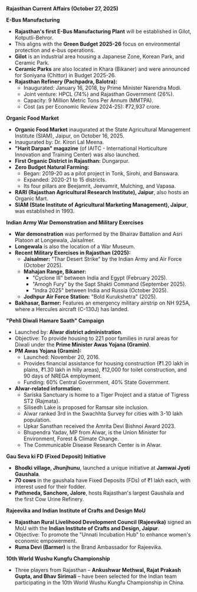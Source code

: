 **Rajasthan Current Affairs (October 27, 2025)**

**E-Bus Manufacturing**
*   **Rajasthan's first E-Bus Manufacturing Plant** will be established in Gilot, Kotputli-Behror.
*   This aligns with the **Green Budget 2025-26** focus on environmental protection and e-bus operations.
*   **Gilot** is an industrial area housing a Japanese Zone, Korean Park, and Ceramic Park.
*   **Ceramic Parks** are also located in Khara (Bikaner) and were announced for Soniyana (Chittor) in Budget 2025-26.
*   **Rajasthan Refinery (Pachpadra, Balotra):**
    *   Inaugurated: January 16, 2018, by Prime Minister Narendra Modi.
    *   Joint venture: HPCL (74%) and Rajasthan Government (26%).
    *   Capacity: 9 Million Metric Tons Per Annum (MMTPA).
    *   Cost (as per Economic Review 2024-25): ₹72,937 crore.

**Organic Food Market**
*   **Organic Food Market** inaugurated at the State Agricultural Management Institute (SIAM), Jaipur, on October 16, 2025.
*   Inaugurated by: Dr. Kirori Lal Meena.
*   **"Harit Darpan" magazine** (of IAITC - International Horticulture Innovation and Training Center) was also launched.
*   **First Organic District in Rajasthan:** Dungarpur.
*   **Zero Budget Natural Farming:**
    *   Began: 2019-20 as a pilot project in Tonk, Sirohi, and Banswara.
    *   Expanded: 2020-21 to 15 districts.
    *   Its four pillars are Beejamrit, Jeevamrit, Mulching, and Vapasa.
*   **RARI (Rajasthan Agricultural Research Institute), Jaipur**, also hosts an Organic Mart.
*   **SIAM (State Institute of Agricultural Marketing Management), Jaipur**, was established in 1993.

**Indian Army War Demonstration and Military Exercises**
*   **War demonstration** was performed by the Bhairav Battalion and Asri Platoon at Longewala, Jaisalmer.
*   **Longewala** is also the location of a War Museum.
*   **Recent Military Exercises in Rajasthan (2025):**
    *   **Jaisalmer:** "Thar Desert Strike" by the Indian Army and Air Force (October 2025).
    *   **Mahajan Range, Bikaner:**
        *   "Cyclone III" between India and Egypt (February 2025).
        *   "Amogh Fury" by the Sapt Shakti Command (September 2025).
        *   "Indra 2025" between India and Russia (October 2025).
    *   **Jodhpur Air Force Station:** "Bold Kurukshetra" (2025).
*   **Bakhasar, Barmer:** Features an emergency military airstrip on NH 925A, where a Hercules aircraft (C-130J) has landed.

**"Pehli Diwali Hamare Saath" Campaign**
*   Launched by: **Alwar district administration**.
*   Objective: To provide housing to 221 poor families in rural areas for Diwali under the **Prime Minister Awas Yojana (Gramin)**.
*   **PM Awas Yojana (Gramin):**
    *   Launched: November 20, 2016.
    *   Provides financial assistance for housing construction (₹1.20 lakh in plains, ₹1.30 lakh in hilly areas), ₹12,000 for toilet construction, and 90 days of NREGA employment.
    *   Funding: 60% Central Government, 40% State Government.
*   **Alwar-related information:**
    *   Sariska Sanctuary is home to a Tiger Project and a statue of Tigress ST2 (Rajmata).
    *   Silisedh Lake is proposed for Ramsar site inclusion.
    *   Alwar ranked 3rd in the Swachhta Survey for cities with 3-10 lakh population.
    *   Upkar Sansthan received the Amrita Devi Bishnoi Award 2023.
    *   Bhupendra Yadav, MP from Alwar, is the Union Minister for Environment, Forest & Climate Change.
    *   The Communicable Disease Research Center is in Alwar.

**Gau Seva ki FD (Fixed Deposit) Initiative**
*   **Bhodki village, Jhunjhunu**, launched a unique initiative at **Jamwai Jyoti Gaushala**.
*   **70 cows** in the gaushala have Fixed Deposits (FDs) of ₹1 lakh each, with interest used for their fodder.
*   **Pathmeda, Sanchore, Jalore**, hosts Rajasthan's largest Gaushala and the first Cow Urine Refinery.

**Rajeevika and Indian Institute of Crafts and Design MoU**
*   **Rajasthan Rural Livelihood Development Council (Rajeevika)** signed an MoU with the **Indian Institute of Crafts and Design, Jaipur**.
*   Objective: To promote the "Unnati Incubation Hub" to enhance women's economic empowerment.
*   **Ruma Devi (Barmer)** is the Brand Ambassador for Rajeevika.

**10th World Wushu Kungfu Championship**
*   Three players from Rajasthan – **Ankushwar Methwal, Rajat Prakash Gupta, and Bhav Sirimali** – have been selected for the Indian team participating in the 10th World Wushu Kungfu Championship in China.